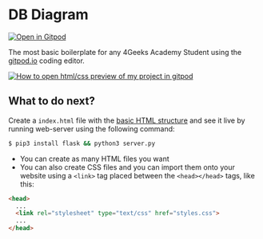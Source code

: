 # DB Diagram

[![Open in Gitpod](https://gitpod.io/button/open-in-gitpod.svg)](https://gitpod.io#https://github.com/4GeeksAcademy/html-hello.git)

The most basic boilerplate for any 4Geeks Academy Student using the [gitpod.io](gitpod.io) coding editor.

[![How to open html/css preview of my project in gitpod](https://github.com/4GeeksAcademy/Templates-Boilerplates/blob/master/web-docs/static/hello-html-intro.jpg?raw=true)](https://youtu.be/dfbDCMu_p-0)

## What to do next?

Create a `index.html` file with the [basic HTML structure](http://content.breatheco.de/lesson/what-is-html-learn-html#page-structure) and see it live by running web-server using the following command:

```sh
$ pip3 install flask && python3 server.py
```

- You can create as many HTML files you want
- You can also create CSS files and you can import them onto your website using a `<link>` tag placed between the `<head></head>` tags, like this:

```html
<head>
  ...
  <link rel="stylesheet" type="text/css" href="styles.css">
  ...
</head>
```
